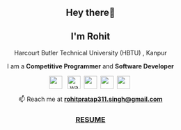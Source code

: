 <h2 align="center">Hey there👋</h2>
<h2 align="center">I'm Rohit</h2>
<p align="center"> Harcourt Butler Technical University (HBTU) , Kanpur </p>
<p align="center"> I am a <b>Competitive Programmer</b> and <b>Software Developer</b> </p>

<p align="center">
<a href="https://www.linkedin.com/in/rohitpratap311/" target="blank"><img align="center" src="https://cdn.jsdelivr.net/npm/simple-icons@3.0.1/icons/linkedin.svg" height="30" width="30" /></a> &nbsp; 
<a href="https://www.codechef.com/users/rohitpratap311" target="blank"><img align="center" src="https://cdn.jsdelivr.net/npm/simple-icons@3.1.0/icons/codechef.svg" alt="wanderersvice" height="30" width="30" /></a>&nbsp;
<a href="https://www.hackerrank.com/rohitpratap311" target="blank"><img align="center" src="https://cdn.jsdelivr.net/npm/simple-icons@3.0.1/icons/hackerrank.svg"  height="30" width="30" /></a>&nbsp;
<a href="https://codeforces.com/profile/rohitpratap311" target="blank"><img align="center" src="https://cdn.jsdelivr.net/npm/simple-icons@3.0.1/icons/codeforces.svg" height="30" width="30" /></a>&nbsp;
<a href="https://www.leetcode.com/rohitpratap311" target="blank"><img align="center" src="https://cdn.jsdelivr.net/npm/simple-icons@3.0.1/icons/leetcode.svg"  height="30" width="30" /></a>&nbsp;
</p>

 <p align="center">📫 Reach me at <b><a href="mailto:rohitpratap311.singh@gmail.com">rohitpratap311.singh@gmail.com</a></b></p>
 <p align="center"><b><a href="https://drive.google.com/file/d/1uPmw629i4dzVf-QH9JE52dqLzb-Sw5FT/view?usp=sharing"><h3 align="center">RESUME</h2></a></b></p>


<!--
**Rohitpratap311/Rohitpratap311** is a ✨ _special_ ✨ repository because its `README.md` (this file) appears on your GitHub profile.

Here are some ideas to get you started:

- 🔭 I’m currently working on ...
- 🌱 I’m currently learning ...
- 👯 I’m looking to collaborate on ...
- 🤔 I’m looking for help with ...
- 💬 Ask me about ...
- 📫 How to reach me: ...
- 😄 Pronouns: ...
- ⚡ Fun fact: ...
-->
